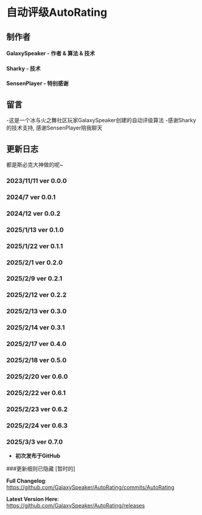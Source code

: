 # 自动评级**AutoRating**
## 制作者
#### GalaxySpeaker - 作者 & 算法 & 技术 
#### Sharky - 技术
#### SensenPlayer - 特别感谢
## 留言
-这是一个冰与火之舞社区玩家GalaxySpeaker创建的自动评级算法
-感谢Sharky的技术支持, 感谢SensenPlayer陪我聊天

## 更新日志
都是斯必克大神做的呢~

### 2023/11/11 ver 0.0.0
### 2024/7 ver 0.0.1	
### 2024/12 ver 0.0.2
### 2025/1/13 ver 0.1.0
### 2025/1/22 ver 0.1.1
### 2025/2/1 ver 0.2.0
### 2025/2/9 ver 0.2.1
### 2025/2/12 ver 0.2.2
### 2025/2/13 ver 0.3.0	
### 2025/2/14 ver 0.3.1
### 2025/2/17 ver 0.4.0
### 2025/2/18 ver 0.5.0
### 2025/2/20 ver 0.6.0
### 2025/2/22 ver 0.6.1
### 2025/2/23 ver 0.6.2
### 2025/2/24 ver 0.6.3
### 2025/3/3 ver 0.7.0
-	**初次发布于GitHub**

###更新细则已隐藏 [暂时的]

**Full Changelog**: https://github.com/GalaxySpeaker/AutoRating/commits/AutoRating

**Latest Version Here**: https://github.com/GalaxySpeaker/AutoRating/releases
